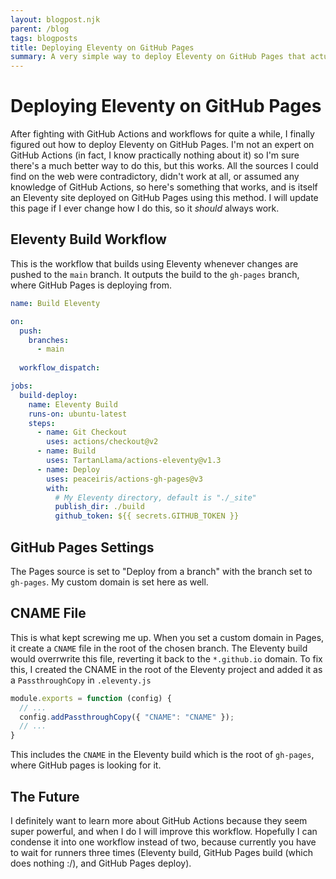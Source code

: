 ```yaml
---
layout: blogpost.njk
parent: /blog
tags: blogposts
title: Deploying Eleventy on GitHub Pages
summary: A very simple way to deploy Eleventy on GitHub Pages that actually works.
---
```


# Deploying Eleventy on GitHub Pages
After fighting with GitHub Actions and workflows for quite a while, I finally figured out how to deploy Eleventy on GitHub Pages.
I'm not an expert on GitHub Actions (in fact, I know practically nothing about it) so I'm sure there's a much better way to do this, but this works.
All the sources I could find on the web were contradictory, didn't work at all, or assumed any knowledge of GitHub Actions, so here's something that works, 
and is itself an Eleventy site deployed on GitHub Pages using this method.
I will update this page if I ever change how I do this, so it *should* always work.

## Eleventy Build Workflow
This is the workflow that builds using Eleventy whenever changes are pushed to the `main` branch.
It outputs the build to the `gh-pages` branch, where GitHub Pages is deploying from.

```yaml
name: Build Eleventy

on:
  push:
    branches:
      - main
      
  workflow_dispatch:

jobs:
  build-deploy:
    name: Eleventy Build
    runs-on: ubuntu-latest
    steps:
      - name: Git Checkout
        uses: actions/checkout@v2
      - name: Build
        uses: TartanLlama/actions-eleventy@v1.3
      - name: Deploy
        uses: peaceiris/actions-gh-pages@v3
        with:
          # My Eleventy directory, default is "./_site"
          publish_dir: ./build 
          github_token: ${{ secrets.GITHUB_TOKEN }}
```

## GitHub Pages Settings
The Pages source is set to "Deploy from a branch" with the branch set to `gh-pages`. My custom domain is set here as well.

## CNAME File
This is what kept screwing me up. When you set a custom domain in Pages, it create a `CNAME` file in the root of the chosen branch. 
The Eleventy build would overrwrite this file, reverting it back to the `*.github.io` domain. 
To fix this, I created the CNAME in the root of the Eleventy project and added it as a `PassthroughCopy` in `.eleventy.js`

```js
module.exports = function (config) {
  // ...
  config.addPassthroughCopy({ "CNAME": "CNAME" });
  // ...
}
```

This includes the `CNAME` in the Eleventy build which is the root of `gh-pages`, where GitHub pages is looking for it. 

## The Future
I definitely want to learn more about GitHub Actions because they seem super powerful, and when I do I will improve this workflow. Hopefully I can condense it into one workflow instead of two, because currently you have to wait for runners three times (Eleventy build, GitHub Pages build (which does nothing :/), and GitHub Pages deploy).
